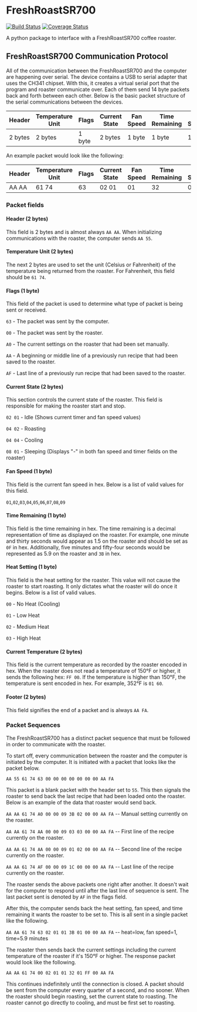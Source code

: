 # FreshRoastSR700
[![Build Status](https://travis-ci.org/Roastero/freshroastsr700.svg?branch=master)](https://travis-ci.org/Roastero/freshroastsr700)
[![Coverage Status](https://coveralls.io/repos/Roastero/freshroastsr700/badge.svg?branch=master&service=github)](https://coveralls.io/github/Roastero/freshroastsr700?branch=master)

A python package to interface with a FreshRoastSR700 coffee roaster.

##  FreshRoastSR700 Communication Protocol
All of the communication between the FreshRoastSR700 and the computer are 
happening over serial. The device contains a USB to serial adapter that uses 
the CH341 chipset. With this, it creates a virtual serial port that the program 
and roaster communicate over. Each of them send 14 byte packets back and forth 
between each other. Below is the basic packet structure of the serial 
communications between the devices.

|Header|Temperature Unit|Flags|Current State|Fan Speed|Time Remaining|Heat Setting|Current Temperature|Footer|
|-------------|---|-----|-------|---------|-----|------------|-------------------|------|
|2 bytes|2 bytes|1 byte|2 bytes|1 byte|1 byte|1 byte|2 bytes|2 bytes|

An example packet would look like the following:

|Header|Temperature Unit|Flags|Current State|Fan Speed|Time Remaining|Heat Setting|Current Temperature|Footer|
|-------------|---|-----|-------|---------|-----|------------|-------------------|------|
|AA AA | 61 74 | 63 | 02 01 | 01 | 32 | 01 | 00 00 | AA FA |

### Packet fields

#### Header (2 bytes)
This field is 2 bytes and is almost always `AA AA`. When initializing 
communications with the roaster, the computer sends `AA 55`.

#### Temperature Unit (2 bytes)
The next 2 bytes are used to set the unit (Celsius or Fahrenheit) of the 
temperature being returned from the roaster. For Fahrenheit, this field should 
be `61 74`.

#### Flags (1 byte)
This field of the packet is used to determine what type of packet is being sent 
or received.

`63` - The packet was sent by the computer.

`00` - The packet was sent by the roaster.

`A0` - The current settings on the roaster that had been set manually.

`AA` - A beginning or middle line of a previously run recipe that had been 
saved to the roaster.

`AF` - Last line of a previously run recipe that had been saved to the roaster.

#### Current State (2 bytes)
This section controls the current state of the roaster. This field is 
responsible for making the roaster start and stop.

`02 01` - Idle (Shows current timer and fan speed values)

`04 02` - Roasting

`04 04` - Cooling

`08 01` - Sleeping (Displays "-" in both fan speed and timer fields on the 
roaster)

#### Fan Speed (1 byte)
This field is the current fan speed in hex. Below is a list of valid values for 
this field.

`01`,`02`,`03`,`04`,`05`,`06`,`07`,`08`,`09`

#### Time Remaining (1 byte)
This field is the time remaining in hex. The time remaining is a decimal 
representation of time as displayed on the roaster. For example, one minute and 
thirty seconds would appear as 1.5 on the roaster and should be set as `0F` in 
hex. Additionally, five minutes and fifty-four seconds would be represented 
as 5.9 on the roaster and `3B` in hex.

#### Heat Setting (1 byte)
This field is the heat setting for the roaster. This value will not cause the 
roaster to start roasting. It only dictates what the roaster will do once it 
begins. Below is a list of valid values.

`00` - No Heat (Cooling)

`01` - Low Heat

`02` - Medium Heat

`03` - High Heat

#### Current Temperature (2 bytes)
This field is the current temperature as recorded by the roaster encoded in 
hex. When the roaster does not read a temperature of 150°F or higher, it sends 
the following hex: `FF 00`. If the temperature is higher than 150°F, the 
temperature is sent encoded in hex. For example, 352°F is `01 60`.

#### Footer (2 bytes)
This field signifies the end of a packet and is always `AA FA`. 

### Packet Sequences
The FreshRoastSR700 has a distinct packet sequence that must be followed in 
order to communicate with the roaster.

To start off, every communication between the roaster and the computer is 
initiated by the computer. It is initiated with a packet that looks like the 
packet below.

`AA 55 61 74 63 00 00 00 00 00 00 00 AA FA`

This packet is a blank packet with the header set to `55`. This then signals 
the roaster to send back the last recipe that had been loaded onto the roaster. 
Below is an example of the data that roaster would send back.

`AA AA 61 74 A0 00 00 09 3B 02 00 00 AA FA` -- Manual setting currently on the 
roaster.

`AA AA 61 74 AA 00 00 09 03 03 00 00 AA FA` -- First line of the recipe 
currently on the roaster.

`AA AA 61 74 AA 00 00 09 01 02 00 00 AA FA` -- Second line of the recipe 
currently on the roaster.

`AA AA 61 74 AF 00 00 09 1C 00 00 00 AA FA` -- Last line of the recipe 
currently on the roaster.

The roaster sends the above packets one right after another. It doesn't wait 
for the computer to respond until after the last line of sequence is sent. The 
last packet sent is denoted by `AF` in the flags field.

After this, the computer sends back the heat setting, fan speed, and time 
remaining it wants the roaster to be set to. This is all sent in a single 
packet like the following.

`AA AA 61 74 63 02 01 01 3B 01 00 00 AA FA` -- heat=low, fan speed=1, time=5.9
minutes

The roaster then sends back the current settings including the current 
temperature of the roaster if it's 150°F or higher. The response packet would 
look like the following.

`AA AA 61 74 00 02 01 01 32 01 FF 00 AA FA`

This continues indefinitely until the connection is closed. A packet should be 
sent from the computer every quarter of a second, and no sooner. When the 
roaster should begin roasting, set the current state to roasting. The roaster 
cannot go directly to cooling, and must be first set to roasting.
